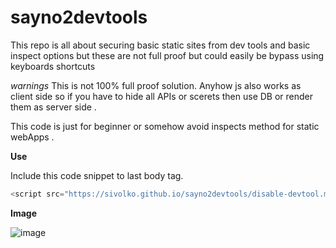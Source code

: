 # sayno2devtools
This repo is all about securing basic static sites from dev tools and basic inspect options but these are not full proof but could easily be bypass using keyboards shortcuts

*warnings* 
This is not 100% full proof solution. Anyhow js also works as client side so if you have to hide all APIs or scerets then use DB or render them as server side . 

This code is just for beginner or somehow avoid inspects method for static webApps . 

**Use**

Include  this code snippet to last body tag.

```js
<script src="https://sivolko.github.io/sayno2devtools/disable-devtool.min.js" defer></script>
```

**Image**

![image](https://user-images.githubusercontent.com/42417756/209821930-baf411dc-9a46-4596-bc1f-d02bc9b1773d.png)
